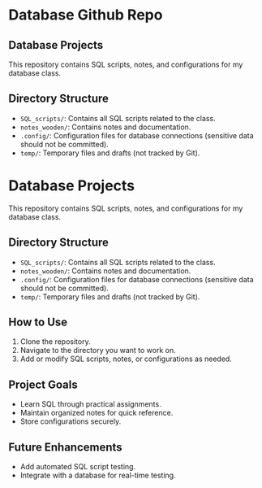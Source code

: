 # Database Github Repo
## Database Projects

This repository contains SQL scripts, notes, and configurations for my database class. 

## Directory Structure
- `SQL_scripts/`: Contains all SQL scripts related to the class.
- `notes_wooden/`: Contains notes and documentation.
- `.config/`: Configuration files for database connections (sensitive data should not be committed).
- `temp/`: Temporary files and drafts (not tracked by Git).
# Database Projects

This repository contains SQL scripts, notes, and configurations for my database class.

## Directory Structure
- `SQL_scripts/`: Contains all SQL scripts related to the class.
- `notes_wooden/`: Contains notes and documentation.
- `.config/`: Configuration files for database connections (sensitive data should not be committed).
- `temp/`: Temporary files and drafts (not tracked by Git).

## How to Use
1. Clone the repository.
2. Navigate to the directory you want to work on.
3. Add or modify SQL scripts, notes, or configurations as needed.

## Project Goals
- Learn SQL through practical assignments.
- Maintain organized notes for quick reference.
- Store configurations securely.

## Future Enhancements
- Add automated SQL script testing.
- Integrate with a database for real-time testing.

